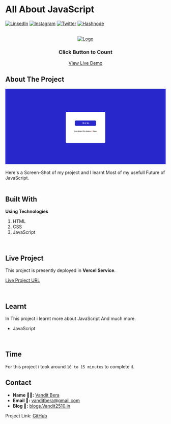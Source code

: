 <!-- Intro -->
# All About JavaScript

<!-- Social Links -->
[![LinkedIn][linkedin-shield]][linkedin-url]
[![Instagram][instagram-shield]][instagram-url]
[![Twitter][twitter-shield]][twitter-url]
[![Hashnode][hashnode-shield]][hashnode-url]

<!-- PROJECT LOGO -->
<br/>
<div align="center">
  <a href="https://github.com/vandit-bera">
    <img src="https://learncodeonline.in/mascot.png" alt="Logo" width="80">
  </a>

<h3 align="center">Click Button to Count</h3>

  <p align="center">   
    <a href="https://vb-click-button-to-count.vercel.app/">View Live Demo</a>
  </p>
</div>

<!-- ABOUT THE PROJECT -->

## About The Project

![Project 15](./ss/1.png)




Here's a Screen-Shot of my project and I learnt Most of my usefull Future of JavaScript.
<br>
<br>

## Built With

**Using Technologies**

1. HTML
2. CSS
3. JavaScript


<br>

## Live Project

This project is presently deployed in **Vercel Service**.



[Live Project URL](https://vb-click-button-to-count.vercel.app/)
<br>


<!-- LEARNT -->
<br>

## Learnt
In This project i learnt more about JavaScript And much more.
- JavaScript

<!-- NOTE -->
<br>

## Time

For this project i took around `10 to 15 minutes` to complete it.
<br>


<!-- CONTACT -->

## Contact

- **Name 👨‍💻:** [Vandit Bera](https://github.com/vandit-bera)
- **Email 📧:** [vanditbera@gmail.com](mailto:vanditbera@gmail.com)
- **Blog 📝:** [blogs.Vandit2510.in](https://vandit-bera.hashnode.dev/)

Project Link: [GitHub](https://github.com/vandit-bera/Click-Button-to-Count)


<!-- Linkedin -->

[linkedin-shield]: https://img.shields.io/badge/-LinkedIn-black.svg?style=for-the-badge&logo=linkedin&colorB=0B5FBB
[linkedin-url]: https://www.linkedin.com/in/vandit-bera-4a0b02221/

<!-- Instagram -->

[instagram-shield]: https://img.shields.io/badge/Instagram-%23E4405F.svg?style=for-the-badge&logo=Instagram&logoColor=white
[instagram-url]: https://instagram.com/vandit.bera

<!-- Twitter -->

[twitter-shield]: https://img.shields.io/badge/Twitter-%231DA1F2.svg?style=for-the-badge&logo=Twitter&logoColor=white
[twitter-url]: https://twitter.com/vandit_bera_

<!-- Hashnode -->

[hashnode-shield]: https://img.shields.io/badge/Hashnode-2962FF?style=for-the-badge&logo=hashnode&logoColor=white
[hashnode-url]: https://vandit-bera.hashnode.dev/
